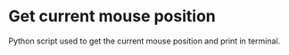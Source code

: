 # Get current mouse position

Python script used to get the current mouse position and print in terminal.
